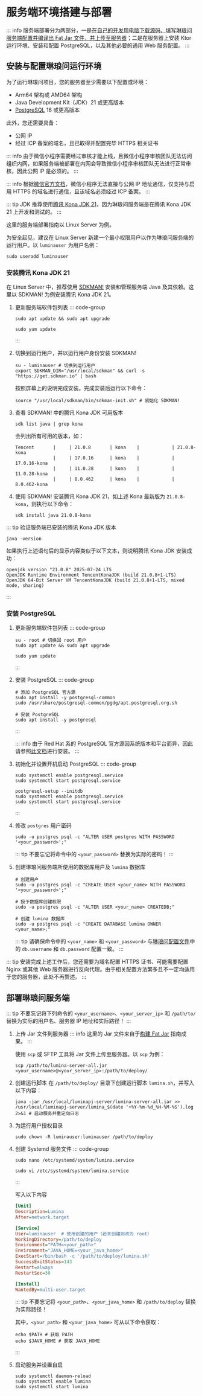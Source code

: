 # 服务端环境搭建与部署 <Badge type="tip" text="尚未完成" />

::: info
服务端部署分为两部分，一是[在自己的开发用电脑下载源码、填写琳琅问服务端配置并编译出 Fat Jar 文件，并上传至服务器](./build-fat-jar.md)；二是在服务器上安装 Ktor 运行环境、安装和配置 PostgreSQL，以及其他必要的通用 Web 服务配置。
:::

## 安装与配置琳琅问运行环境

为了运行琳琅问项目，您的服务器至少需要以下配置或环境：

- Arm64 架构或 AMD64 架构
- Java Development Kit（JDK）21 或更高版本
- [PostgreSQL](https://www.postgresql.org/) 16 或更高版本

此外，您还需要具备：

- 公网 IP
- 经过 ICP 备案的域名，且已取得并配置完毕 HTTPS 相关证书

::: info
由于微信小程序需要经过审核才能上线，且微信小程序审核团队无法访问组织内网，如果服务端被部署在内网会导致微信小程序审核团队无法进行正常审核，因此公网 IP 是必须的。
:::

::: info
根据[微信官方文档](https://developers.weixin.qq.com/miniprogram/dev/framework/ability/network.html)，微信小程序无法直接与公网 IP 地址通信，仅支持与启用 HTTPS 的域名进行通信，且该域名必须经过 ICP 备案。
:::

::: tip
JDK 推荐使用[腾讯 Kona JDK 21](https://github.com/Tencent/TencentKona-21)，因为琳琅问服务端是在腾讯 Kona JDK 21 上开发和测试的。
:::

这里的服务端部署指南以 Linux Server 为例。

为安全起见，建议在 Linux Server 新建一个最小权限用户以作为琳琅问服务端的运行用户。以 `luminauser` 为用户名例：

```Shell
sudo useradd luminauser
```

### 安装腾讯 Kona JDK 21

在 Linux Server 中，推荐使用 [SDKMAN!](https://sdkman.io/) 安装和管理服务端 Java 及其依赖。这里以 SDKMAN! 为例安装腾讯 Kona JDK 21。

1. 更新服务端软件包列表
    ::: code-group
    ```Shell [Debian 系]
    sudo apt update && sudo apt upgrade
    ```

    ```Shell [Red Hat 系]
    sudo yum update
    ```
    :::
2. 切换到运行用户，并以运行用户身份安装 SDKMAN!
    ```Shell
    su - luminauser # 切换到运行用户
    export SDKMAN_DIR="/usr/local/sdkman" && curl -s "https://get.sdkman.io" | bash
    ```

    按照屏幕上的说明完成安装。完成安装后运行以下命令：
    
    ```Shell
    source "/usr/local/sdkman/bin/sdkman-init.sh" # 初始化 SDKMAN!
    ```
3. 查看 SDKMAN! 中的腾讯 Kona JDK 可用版本
    ```Shell
    sdk list java | grep kona
    ```
   
    会列出所有可用的版本，如：

    ```Text
    Tencent       |     | 21.0.8       | kona    |            | 21.0.8-kona
                  |     | 17.0.16      | kona    |            | 17.0.16-kona
                  |     | 11.0.28      | kona    |            | 11.0.28-kona
                  |     | 8.0.462      | kona    |            | 8.0.462-kona
    ```
4. 使用 SDKMAN! 安装腾讯 Kona JDK 21，如上述 Kona 最新版为 `21.0.8-kona`，则执行以下命令：
    ```Shell
    sdk install java 21.0.8-kona
    ```

::: tip
验证服务端已安装的腾讯 Kona JDK 版本

```Shell
java -version
```

如果执行上述语句后的显示内容类似于以下文本，则说明腾讯 Kona JDK 安装成功：

```Text
openjdk version "21.0.8" 2025-07-24 LTS
OpenJDK Runtime Environment TencentKonaJDK (build 21.0.8+1-LTS)
OpenJDK 64-Bit Server VM TencentKonaJDK (build 21.0.8+1-LTS, mixed mode, sharing)
```
:::

### 安装 PostgreSQL

1. 更新服务端软件包列表
    ::: code-group
    ```Shell [Debian 系]
    su - root # 切换回 root 用户 
    sudo apt update && sudo apt upgrade
    ```

    ```Shell [Red Hat 系]
    sudo yum update
    ```
    :::
2. 安装 PostgreSQL
    ::: code-group
    ```Shell [Debian 系]
    # 添加 PostgreSQL 官方源
    sudo apt install -y postgresql-common
    sudo /usr/share/postgresql-common/pgdg/apt.postgresql.org.sh
    
    # 安装 PostgreSQL
    sudo apt install -y postgresql
    ```
    :::
    
    ::: info
    由于 Red Hat 系的 PostgreSQL 官方源因系统版本和平台而异，因此请参照[此文档](https://www.postgresql.org/download/linux/redhat/)进行安装。
    :::
3. 初始化并设置开机启动 PostgreSQL
    ::: code-group
    ```Shell [Debian 系]
    sudo systemctl enable postgresql.service
    sudo systemctl start postgresql.service
    ```

    ```Shell [Red Hat 系]
    postgresql-setup --initdb
    sudo systemctl enable postgresql.service
    sudo systemctl start postgresql.service
    ```
   :::
4. 修改 `postgres` 用户密码
    ```Shell
    sudo -u postgres psql -c "ALTER USER postgres WITH PASSWORD '<your_password>';"
    ```
    
    ::: tip
    不要忘记将命令中的 `<your_password>` 替换为实际的密码！
    :::
5. 创建琳琅问服务端所使用的数据库用户及 `lumina` 数据库
    ```Shell
    # 创建用户
    sudo -u postgres psql -c "CREATE USER <your_name> WITH PASSWORD '<your_password>';"

    # 授予数据库创建权限
    sudo -u postgres psql -c "ALTER USER <your_name> CREATEDB;"
    
    # 创建 lumina 数据库
    sudo -u postgres psql -c "CREATE DATABASE lumina OWNER <your_name>;"
    ```

   ::: tip
   请确保命令中的 `<your_name>` 和 `<your_password>` 与[琳琅问配置文件](./build-fat-jar#下载源码并填写配置)中的 `db.username` 和 `db.password` 配置一致。
   :::

::: tip
安装完成上述工作后，您还需要为域名配置 HTTPS 证书、可能需要配置 Nginx 或其他 Web 服务器进行反向代理。由于相关配置方法繁多且不一定均适用于您的服务器，此处不再赘述。
:::

## 部署琳琅问服务端

::: tip
不要忘记将下列命令的 `<your_username>`、`<your_server_ip>` 和 `/path/to/` 替换为实际的用户名、服务器 IP 地址和实际路径！
:::

1. 上传 Jar 文件到服务器
    ::: info
    这里的 Jar 文件来自于[构建 Fat Jar](./build-fat-jar.md) 指南成果。
    :::
    
    使用 `scp` 或 SFTP 工具将 Jar 文件上传至服务器。以 `scp` 为例：

    ```Shell
    scp /path/to/lumina-server-all.jar <your_username>@<your_server_ip>:/path/to/deploy/
    ```
2. 创建运行脚本
    在 `/path/to/deploy/` 目录下创建运行脚本 `lumina.sh`，并写入以下内容：

    ```Shell
    java -jar /usr/local/luminapj-server/lumina-server-all.jar >> /usr/local/luminapj-server/lumina_$(date '+%Y-%m-%d_%H-%M-%S').log 2>&1 # 启动服务并重定向日志
    ```
3. 为运行用户授权目录
    ```Shell
    sudo chown -R luminauser:luminauser /path/to/deploy
    ```
4. 创建 Systemd 服务文件
    ::: code-group
    ```Shell [Debian 系]
    sudo nano /etc/systemd/system/lumina.service
    ```
   
    ```Shell [Red Hat 系]
    sudo vi /etc/systemd/system/lumina.service
    ```
    :::

    写入以下内容

    ```Ini
    [Unit]
    Description=Lumina
    After=network.target

    [Service]
    User=luminauser  # 使用创建的用户（若未创建则改为 root）
    WorkingDirectory=/path/to/deploy
    Environment="PATH=<your_path>"
    Environment="JAVA_HOME=<your_java_home>"
    ExecStart=/bin/bash -c '/path/to/deploy/lumina.sh'
    SuccessExitStatus=143
    Restart=always
    RestartSec=30

    [Install]
    WantedBy=multi-user.target
    ```
   
    ::: tip
    不要忘记将 `<your_path>`、`<your_java_home>` 和 `/path/to/deploy` 替换为实际路径！

    其中，`<your_path>` 和 `<your_java_home>` 可从以下命令获取：
    
    ```Shell
    echo $PATH # 获取 PATH
    echo $JAVA_HOME # 获取 JAVA_HOME
    ```
    :::
5. 启动服务并设置自启
    ```Shell
    sudo systemctl daemon-reload
    sudo systemctl enable lumina
    sudo systemctl start lumina
    ```